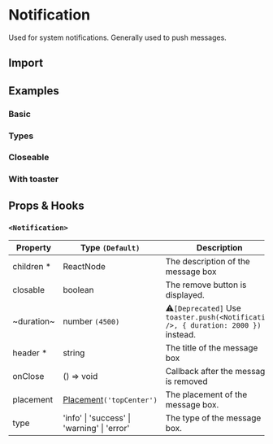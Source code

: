 # Notification

Used for system notifications. Generally used to push messages.

## Import

<!--{include:<import-guide>}-->

## Examples

### Basic

<!--{include:`basic.md`}-->

### Types

<!--{include:`type.md`}-->

### Closeable

<!--{include:`close.md`}-->

### With toaster

<!--{include:`with-toaster.md`}-->

## Props & Hooks

### `<Notification>`

| Property    | Type `(Default)`                                        | Description                                                                        |
| ----------- | ------------------------------------------------------- | ---------------------------------------------------------------------------------- |
| children \* | ReactNode                                               | The description of the message box                                                 |
| closable    | boolean                                                 | The remove button is displayed.                                                    |
| ~duration~  | number `(4500)`                                         | ⚠️`[Deprecated]` Use `toaster.push(<Notification />, { duration: 2000 })` instead. |
| header \*   | string                                                  | The title of the message box                                                       |
| onClose     | () => void                                              | Callback after the message is removed                                              |
| placement   | [Placement](#code-ts-placement-code)`('topCenter')`     | The placement of the message box.                                                  |
| type        | 'info' &#124; 'success' &#124; 'warning' &#124; 'error' | The type of the message box.                                                       |

<!--{include:(components/notification/en-US/toaster.md)}-->
<!--{include:(_common/types/placement-toaster.md)}-->
